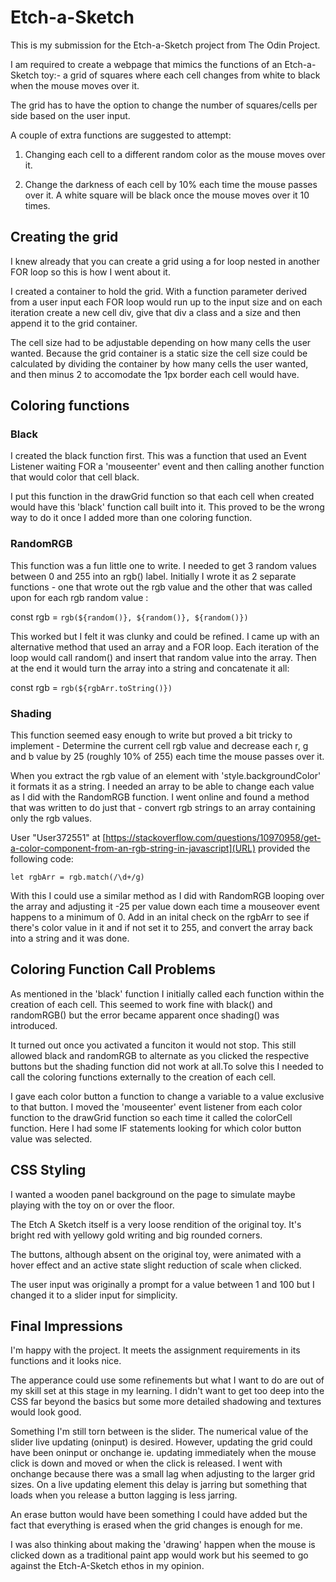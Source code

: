 # Etch-a-Sketch
This is my submission for the Etch-a-Sketch project from The Odin Project.

I am required to create a webpage that mimics the functions of an Etch-a-Sketch toy:- a grid of squares where each cell changes from white to black when the mouse moves over it. 

The grid has to have the option to change the number of squares/cells per side based on the user input.

A couple of extra functions are suggested to attempt:

1. Changing each cell to a different random color as the mouse moves over it.

2. Change the darkness of each cell by 10% each time the mouse passes over it. A white square will be black once the mouse moves over it 10 times.

## Creating the grid
I knew already that you can create a grid using a for loop nested in another FOR loop so this is how I went about it. 

I created a container to hold the grid. With a function parameter derived from a user input each FOR loop would run up to the input size and on each iteration create a new cell div, give that div a class and a size and then append it to the grid container. 

The cell size had to be adjustable depending on how many cells the user wanted. Because the grid container is a static size the cell size could be calculated by dividing the container by how many cells the user wanted, and then minus 2 to accomodate the 1px border each cell would have. 

## Coloring functions
### Black
I created the black function first. This was a function that used an Event Listener waiting FOR a 'mouseenter' event and then calling another function that would color that cell black.

I put this function in the drawGrid function so that each cell when created would have this 'black' function call built into it. This proved to be the wrong way to do it once I added more than one coloring function.

### RandomRGB
This function was a fun little one to write. I needed to get 3 random values between 0 and 255 into an rgb() label. Initially I wrote it as 2 separate functions - one that wrote out the rgb value and the other that was called upon for each rgb random value : 

const rgb = `rgb(${random()}, ${random()}, ${random()})`

This worked but I felt it was clunky and could be refined. I came up with an alternative method that used an array and a FOR loop. Each iteration of the loop would call random() and insert that random value into the array. Then at the end it would turn the array into a string and concatenate it all:

const rgb = `rgb(${rgbArr.toString()})`

### Shading
This function seemed easy enough to write but proved a bit tricky to implement - Determine the current cell rgb value and decrease each r, g and b value by 25 (roughly 10% of 255) each time the mouse passes over it.

When you extract the rgb value of an element with 'style.backgroundColor' it formats it as a string. I needed an array to be able to change each value as I did with the RandomRGB function. I went online and found a method that was written to do just that - convert rgb strings to an array containing only the rgb values.

User "User372551" at [https://stackoverflow.com/questions/10970958/get-a-color-component-from-an-rgb-string-in-javascript](URL) provided the following code:

`let rgbArr = rgb.match(/\d+/g)`

With this I could use a similar method as I did with RandomRGB looping over the array and adjusting it -25 per value down each time a mouseover event happens to a minimum of 0. Add in an inital check on the rgbArr to see if there's color value in it and if not set it to 255, and convert the array back into a string and it was done.


## Coloring Function Call Problems
As mentioned in the 'black' function I initially called each function within the creation of each cell. This seemed to work fine with black() and randomRGB() but the error became apparent once shading() was introduced.

It turned out once you activated a funciton it would not stop. This still allowed black and randomRGB to alternate as you clicked the respective buttons but the shading function did not work at all.To solve this I needed to call the coloring functions externally to the creation of each cell. 

I gave each color button a function to change a variable to a value exclusive to that button. I moved the 'mouseenter' event listener from each color function to the drawGrid function so each time it called the colorCell function. Here I had some IF statements looking for which color button value was selected.

## CSS Styling
I wanted a wooden panel background on the page to simulate maybe playing with the toy on or over the floor.

The Etch A Sketch itself is a very loose rendition of the original toy. It's bright red with yellowy gold writing and big rounded corners.

The buttons, although absent on the original toy, were animated with a hover effect and an active state slight reduction of scale when clicked.

The user input was originally a prompt for a value between 1 and 100 but I changed it to a slider input for simplicity.

## Final Impressions
I'm happy with the project. It meets the assignment requirements in its functions and it looks nice.

The apperance could use some refinements but what I want to do are out of my skill set at this stage in my learning. I didn't want to get too deep into the CSS far beyond the basics but some more detailed shadowing and textures would look good.

Something I'm still torn between is the slider. The numerical value of the slider live updating (oninput) is desired. However, updating the grid could have been oninput or onchange ie. updating immediately when the mouse click is down and moved or when the click is released. I went with onchange because there was a small lag when adjusting to the larger grid sizes. On a live updating element this delay is jarring but something that loads when you release a button lagging is less jarring.

An erase button would have been something I could have added but the fact that everything is erased when the grid changes is enough for me.

I was also thinking about making the 'drawing' happen when the mouse is clicked down as a traditional paint app would work but his seemed to go against the Etch-A-Sketch ethos in my opinion.








